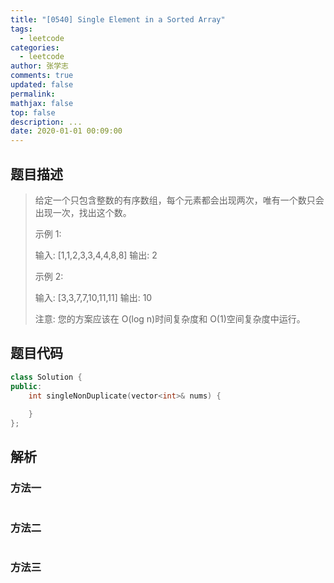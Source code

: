 ```yaml
---
title: "[0540] Single Element in a Sorted Array"
tags:
  - leetcode
categories:
  - leetcode
author: 张学志
comments: true
updated: false
permalink:
mathjax: false
top: false
description: ...
date: 2020-01-01 00:09:00
---
```


## 题目描述

> 给定一个只包含整数的有序数组，每个元素都会出现两次，唯有一个数只会出现一次，找出这个数。 
> 
> 示例 1: 
> 
> 
> 输入: [1,1,2,3,3,4,4,8,8]
> 输出: 2
> 
> 
> 示例 2: 
> 
> 
> 输入: [3,3,7,7,10,11,11]
> 输出: 10
> 
> 
> 注意: 您的方案应该在 O(log n)时间复杂度和 O(1)空间复杂度中运行。 
> 

## 题目代码

```cpp
class Solution {
public:
    int singleNonDuplicate(vector<int>& nums) {
        
    }
};
```

## 解析

### 方法一

```cpp

```

### 方法二

```cpp

```

### 方法三

```cpp

```

